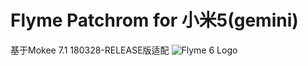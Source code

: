 # Flyme Patchrom for 小米5(gemini)
基于Mokee 7.1 180328-RELEASE版适配
![Flyme 6 Logo](https://raw.githubusercontent.com/NESPTechnology/FlymeOS_devices_P8Lite/android-6.0/images/flyme.png)

